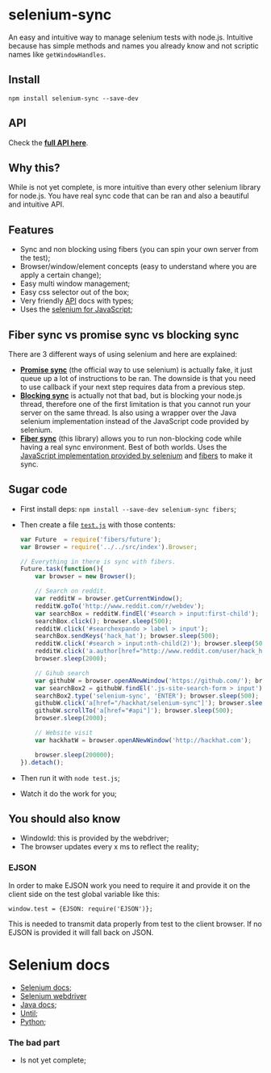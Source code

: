 # selenium-sync

An easy and intuitive way to manage selenium tests with node.js.
Intuitive because has simple methods and names you already know and not
scriptic names like `getWindowHandles`.



## Install

    npm install selenium-sync --save-dev


## API

Check the **[full API here](https://rawgit.com/hackhat/selenium-sync/master/docs/jsduck/index.html)**.

## Why this?

While is not yet complete, is more intuitive than every other selenium
library for node.js. You have real sync code that can be ran and also
a beautiful and intuitive API.



## Features

 - Sync and non blocking using fibers (you can spin your own server from the test);
 - Browser/window/element concepts (easy to understand where you are apply a certain change);
 - Easy multi window management;
 - Easy css selector out of the box;
 - Very friendly [API](https://rawgit.com/hackhat/selenium-sync/master/docs/jsduck/index.html) docs with types; 
 - Uses the [selenium for JavaScript](http://selenium.googlecode.com/git/docs/api/javascript/index.html);


## Fiber sync vs promise sync vs blocking sync

There are 3 different ways of using selenium and here are explained:

 - [**Promise sync**](https://code.google.com/p/selenium/wiki/WebDriverJs) (the official way to use selenium) is actually fake, it just queue up a lot of instructions to be ran. The downside is that you need to use callback if your next step requires data from a previous step. 
 - [**Blocking sync**](https://github.com/jsdevel/webdriver-sync) is actually not that bad, but is blocking your node.js thread, therefore one of the first limitation is that you cannot run your server on the same thread. Is also using a wrapper over the Java selenium implementation instead of the JavaScript code provided by selenium.
 - [**Fiber sync**](https://github.com/hackhat/selenium-sync) (this library) allows you to run non-blocking code while having a real sync environment. Best of both worlds. Uses the [JavaScript implementation provided by selenium](https://code.google.com/p/selenium/wiki/WebDriverJs) and [fibers](https://github.com/laverdet/node-fibers) to make it sync.



## Sugar code

 - First install deps: `npm install --save-dev selenium-sync fibers`;

 - Then create a file [`test.js`](./examples/readme/test.js) with those contents:


    ```javascript
    var Future  = require('fibers/future');
    var Browser = require('../../src/index').Browser;

    // Everything in there is sync with fibers.
    Future.task(function(){
        var browser = new Browser();

        // Search on reddit.
        var redditW = browser.getCurrentWindow();
        redditW.goTo('http://www.reddit.com/r/webdev');
        var searchBox = redditW.findEl('#search > input:first-child');
        searchBox.click(); browser.sleep(500);
        redditW.click('#searchexpando > label > input');
        searchBox.sendKeys('hack_hat'); browser.sleep(500);
        redditW.click('#search > input:nth-child(2)'); browser.sleep(500);
        redditW.click('a.author[href="http://www.reddit.com/user/hack_hat"]');
        browser.sleep(2000);

        // Gihub search
        var githubW = browser.openANewWindow('https://github.com/'); browser.sleep(500);
        var searchBox2 = githubW.findEl('.js-site-search-form > input'); browser.sleep(100);
        searchBox2.type('selenium-sync', 'ENTER'); browser.sleep(500);
        githubW.click('a[href="/hackhat/selenium-sync"]'); browser.sleep(500);
        githubW.scrollTo('a[href="#api"]'); browser.sleep(500);
        browser.sleep(2000);

        // Website visit
        var hackhatW = browser.openANewWindow('http://hackhat.com');

        browser.sleep(200000);
    }).detach();
    ```


 - Then run it with `node test.js`;

 - Watch it do the work for you;



## You should also know

 - WindowId: this is provided by the webdriver;
 - The browser updates every x ms to reflect the reality;


### EJSON

In order to make EJSON work you need to require it and provide it on the client side
on the test global variable like this:

    window.test = {EJSON: require('EJSON')};

This is needed to transmit data properly from test to the client browser. If no EJSON is provided it will fall back on JSON.

# Selenium docs

 - [Selenium docs](http://selenium.googlecode.com/git/docs/api/javascript/index.html);
 - [Selenium webdriver](http://selenium.googlecode.com/git/docs/api/javascript/class_webdriver_WebDriver.html)
 - [Java docs](http://selenium.googlecode.com/git/docs/api/java/org/openqa/selenium/package-summary.html);
 - [Until](http://selenium.googlecode.com/git/docs/api/javascript/source/lib/webdriver/until.js.src.html);
 - [Python](http://selenium-python.readthedocs.org/api.html#selenium.webdriver.remote.webdriver.WebDriver.current_window_handle);



### The bad part

 - Is not yet complete;
